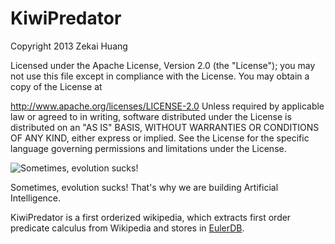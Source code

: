 KiwiPredator
============


Copyright 2013 Zekai Huang

Licensed under the Apache License, Version 2.0 (the "License"); you may not use this file except in compliance with the License. You may obtain a copy of the License at

   http://www.apache.org/licenses/LICENSE-2.0
Unless required by applicable law or agreed to in writing, software distributed under the License is distributed on an "AS IS" BASIS, WITHOUT WARRANTIES OR CONDITIONS OF ANY KIND, either express or implied. See the License for the specific language governing permissions and limitations under the License.



<img src="http://www.brainmaker.org/wp-content/uploads/2013/02/sometimes_evolution_sucks_poster-r7d659c1b8dc24d679a5f70f44af7277d_w2u_400.jpg" alt="Sometimes, evolution sucks!">


Sometimes, evolution sucks! That's why we are building Artificial Intelligence.

KiwiPredator is a first orderized wikipedia, which extracts first order predicate calculus from Wikipedia and stores in <a href="https://github.com/Zekai/EulerDB">EulerDB<a>. 
